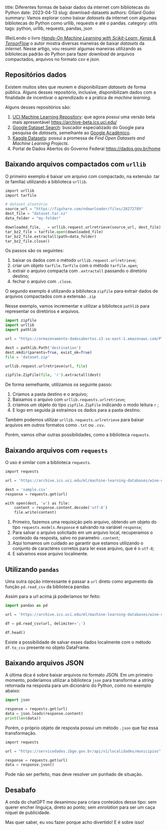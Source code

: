 title: Diferentes formas de baixar dados da internet com bibliotecas do Python
date: 2023-04-13
slug: download-datasets
authors: Giliard Godoi
summary: Vamos explorar como baixar *datasets* da internet com algumas bibliotecas do Python como urllib, requests e até o pandas.
category: utils
tags: python, urllib, requests, pandas, json


(Re)Lendo o livro [*Hands-On Machine Learning with Scikit-Learn, Keras & TensorFlow*](https://www.amazon.com.br/Hands-Machine-Learning-Scikit-Learn-TensorFlow/dp/1492032646) o autor mostra diversas maneiras de baixar *datasets* da *internet*. Nesse artigo, vou resumir algumas maneiras utilizando as bibliotecas padrão do Python para fazer *download* de arquivos compactados, arquivos no formato *csv* e *json*.


## Repositórios dados

Existem muitos sites que reunem e disponibilizam *datasets* de forma pública. Alguns desses repositório, inclusive, disponibilizam dados com a finalidade de incentivar o aprendizado e a prática de *machine learning*.

Alguns desses repositórios são:

1. [UCI Machine Learning Repository](https://archive.ics.uci.edu/ml/index.php): que agora possui uma versão beta mais apresentável <https://archive-beta.ics.uci.edu/>
2. [Google Dataset Search](https://datasetsearch.research.google.com/): buscador especializado do Google para pesquisa de *datasets*, semelhante ao [Google Acadêmico](https://scholar.google.com/).
3. [Kaggle Datasets](https://www.kaggle.com/datasets): possui a promessa de *Find Open Datasets and Machine Learning Projects*.
4. Portal de Dados Abertos do Governo Federal <https://dados.gov.br/home>



## Baixando arquivos compactados com `urllib`

O primeiro exemplo é baixar um arquivo com compactado, na extensão .tar (e família) utilizando a biblioteca `urllib`.
```python
import urllib
import tarfile

# dataset aleatório
source_url = "https://figshare.com/ndownloader/files/28272789"
dest_file = "dataset.tar.xz"
data_folder = "my-folder"

downloaded_file, _ = urllib.request.urlretrieve(source_url, dest_file)
tar_bz2_file = tarfile.open(downloaded_file)
tar_bz2_file.extractall(path=data_folder)
tar_bz2_file.close()
```
Os passos são os seguintes:

1. baixar os dados com o método `urllib.request.urlretrieve`;
2. criar um objeto `tarfile.TarFile` com o método `tarfile.open`;
3. extrair o arquivo compacta com `.extractall` passando o diretório destino;
4. fechar o arquivo com `.close`.

O segundo exemplo é utilizando a biblioteca `zipfile` para extrair dados de arquivos compactados com a extensão `.zip`

Nesse exemplo, vamos incrementar e utilizar a biblioteca `pathlib` para representar os diretórios e arquivos.
```python
import zipfile
import urllib
import pathlib

url = "https://armazenamento-dadosabertos.s3.sa-east-1.amazonaws.com/Plano+2016_2018_Grupos+de+dados/INSS+-+Benef%C3%ADcios+Concedidos/beneficios-concedidos-06-2021.zip"

dest = pathlib.Path('destination')
dest.mkdir(parents=True, exist_ok=True)
file = 'dataset.zip'

urllib.request.urlretrieve(url, file)

zipfile.ZipFile(file, 'r').extractall(dest)
```
De forma semelhante, utilizamos os seguinte passo:

1. Criamos a pasta destino e o arquivo;
2. Baixamos o arquivo com `urllib.requests.urlretrieve`;
3. criamos um objeto do tipo `zipfile.ZipFile` indicando o modo leitura `r` ;
4. E logo em seguida já estraímos os dados para a pasta destino.

Também podemos utilizar `urllib.requests.urlretrieve` para baixar arquivos em outros formatos como `.txt` ou `.csv`.

Porém, vamos olhar outras possibilidades, como a biblioteca `requests`.

## Baixando arquivos com `requests`

O uso é similar com a biblioteca `requests`.
```python
import requests

url = 'https://archive.ics.uci.edu/ml/machine-learning-databases/wine-quality/winequality-white.csv'

dest = 'sample.csv'
response = requests.get(url)

with open(dest, 'w') as file:
    content = response.content.decode('utf-8')
    file.write(content)
```
1. Primeiro, fazemos uma requisição pelo arquivo, obtendo um objeto do tipo `requests.models.Response` e salvando na variável `response`;
2. Para salvar o arquivo solicitado em um arquivo local, recuperamos o conteúdo da resposta, salvo no parametro `.content`;
3. Aqui tomamos um cuidado ao garantir que estamos utilizando o conjunto de caractéres corretos para ler esse arquivo, que é o `utf-8`;
4. E salvamos esse arquivo localmente.

## Utilizando `pandas`

Uma outra opção interessante é passar a `url` direto como argumento da função `pd.read_csv` da biblioteca pandas.

Assim para a url acima já poderíamos ter feito:
```python
import pandas as pd

url = 'https://archive.ics.uci.edu/ml/machine-learning-databases/wine-quality/winequality-white.csv'

df = pd.read_csv(url, delimiter=';')

df.head()
```
Existe a possibilidade de salvar esses dados localmente com o método `df.to_csv` presente no objeto DataFrame.

## Baixando arquivos JSON

A última dica é sobre baixar arquivos no formato JSON. Em um primeiro momento, poderíamos utilizar a biblioteca `json` para transformar a *string* retornada na resposta para um dicionário do Python, como no exemplo abaixo:

```python
import json

response = requests.get(url)
data = json.loads(response.content)
print(len(data))
```

Porém, o próprio objeto de resposta possui um método `.json` que faz essa transformação.

```python
import requests

url = "https://servicodados.ibge.gov.br/api/v1/localidades/municipios"

response = requests.get(url)
data = response.json()
```

Pode não ser perfeito, mas deve resolver um punhado de situação.

## Desabafo

A onda do chatGPT me desanimou para criara conteúdos desse tipo: sem querer encher linguiça, direto ao ponto; sem *enrolation* para ser um caça níquel de publicidade.

Mas quer saber, eu vou fazer porque acho divertido! E é sobre isso!

